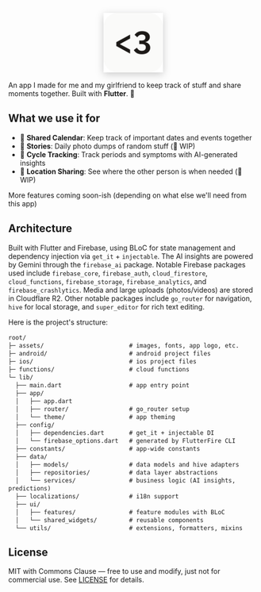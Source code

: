 <div align="center">
  <img src="assets/app_logo/app_logo_readme.png" alt="The Bebi App Logo" width="120" height="120" style="filter: drop-shadow(0 4px 8px rgba(0, 0, 0, 0.2));">
</div>

An app I made for me and my girlfriend to keep track of stuff and share moments together. Built with **Flutter**. 💙

## What we use it for

- 📅 **Shared Calendar**: Keep track of important dates and events together
- 📸 **Stories**: Daily photo dumps of random stuff (🚧 WIP)
- 🌸 **Cycle Tracking**: Track periods and symptoms with AI-generated insights
- 📍 **Location Sharing**: See where the other person is when needed (🚧 WIP)

More features coming soon-ish (depending on what else we'll need from this app)

## Architecture

Built with Flutter and Firebase, using BLoC for state management and dependency injection via `get_it` + `injectable`. The AI insights are powered by Gemini through the `firebase_ai` package. Notable Firebase packages used include `firebase_core`, `firebase_auth`, `cloud_firestore`, `cloud_functions`, `firebase_storage`, `firebase_analytics`, and `firebase_crashlytics`. Media and large uploads (photos/videos) are stored in Cloudflare R2. Other notable packages include `go_router` for navigation, `hive` for local storage, and `super_editor` for rich text editing.

Here is the project's structure:

```
root/
├─ assets/                        # images, fonts, app logo, etc.
├─ android/                       # android project files
├─ ios/                           # ios project files
├─ functions/                     # cloud functions
└─ lib/
  ├── main.dart                   # app entry point
  ├── app/
  │   ├── app.dart
  │   ├── router/                 # go_router setup
  │   └── theme/                  # app theming
  ├── config/
  │   ├── dependencies.dart       # get_it + injectable DI
  │   └── firebase_options.dart   # generated by FlutterFire CLI
  ├── constants/                  # app-wide constants
  ├── data/
  │   ├── models/                 # data models and hive adapters
  │   ├── repositories/           # data layer abstractions
  │   └── services/               # business logic (AI insights, predictions)
  ├── localizations/              # i18n support
  ├── ui/
  │   ├── features/               # feature modules with BLoC
  │   └── shared_widgets/         # reusable components
  └── utils/                      # extensions, formatters, mixins
```

## License

MIT with Commons Clause — free to use and modify, just not for commercial use. See [LICENSE](LICENSE) for details.
